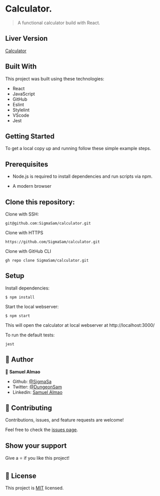 # Calculator.

> A functional calculator build with React.

## Liver Version

[Calculator](https://react-calculator-sigmasam.herokuapp.com/)

## Built With

This project was built using these technologies:
- React
- JavaScript
- GitHub
- Eslint
- Stylelint
- VScode
- Jest

## Getting Started

To get a local copy up and running follow these simple example steps.

## Prerequisites

- Node.js is required to install dependencies and run scripts via npm.

- A modern browser

## Clone this repository:
Clone with SSH:

`git@github.com:SigmaSam/calculator.git`

Clone with HTTPS

`https://github.com/SigmaSam/calculator.git`

Clone with GitHub CLI

`gh repo clone SigmaSam/calculator.git`
      
## Setup

Install dependencies:

`$ npm install`

Start the local webserver:

`$ npm start` 
    
This will open the calculator at local webserver at http://localhost:3000/

To run the default tests:

`jest`

## 👤 Author

👤 **Samuel Almao**

- Github: [@SigmaSa](https://github.com/SigmaSam)
- Twitter: [@DungeonSam](twitter.com/dungeonsam)
- Linkedin: [Samuel Almao](https://www.linkedin.com/in/samuel-almao/)

## 🤝 Contributing

Contributions, issues, and feature requests are welcome!

Feel free to check the [issues page](https://github.com/SigmaSam/calculator/issues).

## Show your support

Give a ⭐️ if you like this project!

## 📝 License

This project is [MIT](https://mit-license.org/) licensed.
